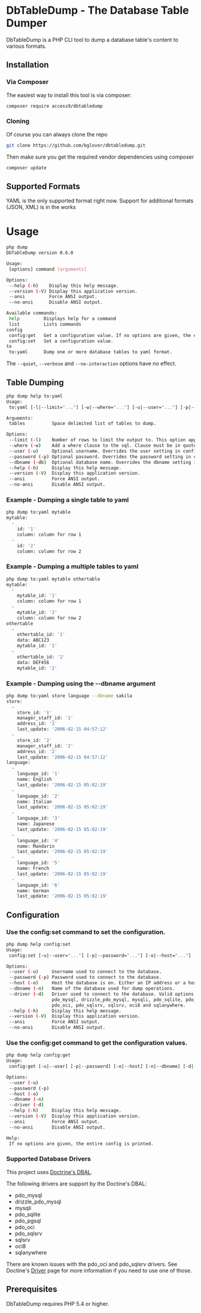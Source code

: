 # DbTableDump - The Database Table Dumper

DbTableDump is a PHP CLI tool to dump a database table's content to various formats.


## Installation

### Via Composer

The easiest way to install this tool is via composer:
``` bash
composer require access9/dbtabledump
```

### Cloning

Of course you can always clone the repo
``` bash
git clone https://github.com/bglover/dbtabledump.git
```

Then make sure you get the required vendor dependencies using composer
``` bash
composer update
```


## Supported Formats

YAML is the only supported format right now. Support for additional formats
(JSON, XML) is in the works


# Usage

``` bash
php dump
DbTableDump version 0.6.0

Usage:
 [options] command [arguments]

Options:
 --help (-h)    Display this help message.
 --version (-V) Display this application version.
 --ansi         Force ANSI output.
 --no-ansi      Disable ANSI output.

Available commands:
 help         Displays help for a command
 list         Lists commands
config
 config:get   Get a configuration value. If no options are given, the entire config is printed.
 config:set   Set a configuration value.
to
 to:yaml      Dump one or more database tables to yaml format.
```

The `--quiet`, `--verbose` and `--no-interaction` options have no effect.

## Table Dumping
``` bash
php dump help to:yaml
Usage:
 to:yaml [-l|--limit="..."] [-w|--where="..."] [-u|--user="..."] [-p|--password="..."] [-db|--dbname="..."] tables1 ... [tablesN]

Arguments:
 tables          Space delimited list of tables to dump.

Options:
 --limit (-l)    Number of rows to limit the output to. This option applies to all tables dumped.
 --where (-w)    Add a where clause to the sql. Clause must be in quotes: -w "name = 'larry'".
 --user (-u)     Optional username. Overrides the user setting in config.yml
 --password (-p) Optional password. Overrides the password setting in config.yml
 --dbname (-db)  Optional database name. Overrides the dbname setting in config.yml
 --help (-h)     Display this help message.
 --version (-V)  Display this application version.
 --ansi          Force ANSI output.
 --no-ansi       Disable ANSI output.
```

### Example - Dumping a single table to yaml

``` bash
php dump to:yaml mytable
mytable:
  -
    id: '1'
    column: column for row 1
  -
    id: '2'
    column: column for row 2
```


### Example - Dumping a multiple tables to yaml


``` bash
php dump to:yaml mytable othertable
mytable:
  -
    mytable_id: '1'
    column: column for row 1
  -
    mytable_id: '2'
    column: column for row 2
othertable
  -
    othertable_id: '1'
    data: ABC123
    mytable_id: '1'
  -
    othertable_id: '2'
    data: DEF456
    mytable_id: '2'
```


### Example - Dumping using the --dbname argument

``` bash
php dump to:yaml store language --dbname sakila
store:
  -
    store_id: '1'
    manager_staff_id: '1'
    address_id: '1'
    last_update: '2006-02-15 04:57:12'
  -
    store_id: '2'
    manager_staff_id: '2'
    address_id: '2'
    last_update: '2006-02-15 04:57:12'
language:
  -
    language_id: '1'
    name: English
    last_update: '2006-02-15 05:02:19'
  -
    language_id: '2'
    name: Italian
    last_update: '2006-02-15 05:02:19'
  -
    language_id: '3'
    name: Japanese
    last_update: '2006-02-15 05:02:19'
  -
    language_id: '4'
    name: Mandarin
    last_update: '2006-02-15 05:02:19'
  -
    language_id: '5'
    name: French
    last_update: '2006-02-15 05:02:19'
  -
    language_id: '6'
    name: German
    last_update: '2006-02-15 05:02:19'
```


## Configuration

### Use the config:set command to set the configuration.

``` bash
php dump help config:set
Usage:
 config:set [-u|--user="..."] [-p|--password="..."] [-o|--host="..."] [-n|--dbname="..."] [-d|--driver="..."]

Options:
 --user (-u)     Username used to connect to the database.
 --password (-p) Password used to connect to the database.
 --host (-o)     Host the database is on. Either an IP address or a hostname are valid.
 --dbname (-n)   Name of the database used for dump operations.
 --driver (-d)   Driver used to connect to the database. Valid options are
                 pdo_mysql, drizzle_pdo_mysql, mysqli, pdo_sqlite, pdo_pgsql,
                 pdo_oci, pdo_sqlsrv, sqlsrv, oci8 and sqlanywhere.
 --help (-h)     Display this help message.
 --version (-V)  Display this application version.
 --ansi          Force ANSI output.
 --no-ansi       Disable ANSI output.
```


### Use the config:get command to get the configuration values.

``` bash
php dump help config:get
Usage:
 config:get [-u|--user] [-p|--password] [-o|--host] [-n|--dbname] [-d|--driver]

Options:
 --user (-u)
 --password (-p)
 --host (-o)
 --dbname (-n)
 --driver (-d)
 --help (-h)     Display this help message.
 --version (-V)  Display this application version.
 --ansi          Force ANSI output.
 --no-ansi       Disable ANSI output.

Help:
 If no options are given, the entire config is printed.
```

### Supported Database Drivers

This project uses [Doctrine's DBAL](http://www.doctrine-project.org/projects/dbal.html).

The following drivers are support by the Doctine's DBAL:
  - pdo_mysql
  - drizzle_pdo_mysql
  - mysqli
  - pdo_sqlite
  - pdo_pgsql
  - pdo_oci
  - pdo_sqlsrv
  - sqlsrv
  - oci8
  - sqlanywhere

There are known issues with the pdo_oci and pdo_sqlsrv drivers. See Doctine's
[Driver](http://docs.doctrine-project.org/projects/doctrine-dbal/en/latest/reference/configuration.html#driver)
page for more information if you need to use one of those.

## Prerequisites

DbTableDump requires PHP 5.4 or higher.
